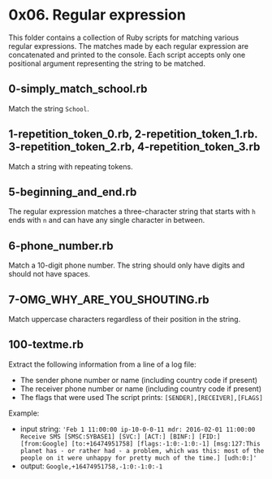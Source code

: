 # 0x06. Regular expression
This folder contains a collection of Ruby scripts for matching various regular expressions. The matches made by each regular expression are concatenated and printed to the console. Each script accepts only one positional argument representing the string to be matched. 

## 0-simply_match_school.rb
Match the string `School`.

## 1-repetition_token_0.rb, 2-repetition_token_1.rb. 3-repetition_token_2.rb, 4-repetition_token_3.rb
Match a string with repeating tokens.

## 5-beginning_and_end.rb
The regular expression matches a three-character string that starts with `h` ends with `n` and can have any single character in between.

## 6-phone_number.rb
Match a 10-digit phone number. The string should only have digits and should not have spaces.

## 7-OMG_WHY_ARE_YOU_SHOUTING.rb
Match uppercase characters regardless of their position in the string.

## 100-textme.rb
Extract the following information from a line of a log file:
- The sender phone number or name (including country code if present)
- The receiver phone number or name (including country code if present)
- The flags that were used
The script prints: `[SENDER],[RECEIVER],[FLAGS]`

Example:
- input string: `'Feb 1 11:00:00 ip-10-0-0-11 mdr: 2016-02-01 11:00:00 Receive SMS [SMSC:SYBASE1] [SVC:] [ACT:] [BINF:] [FID:] [from:Google] [to:+16474951758] [flags:-1:0:-1:0:-1] [msg:127:This planet has - or rather had - a problem, which was this: most of the people on it were unhappy for pretty much of the time.] [udh:0:]'`
- output: `Google,+16474951758,-1:0:-1:0:-1`
